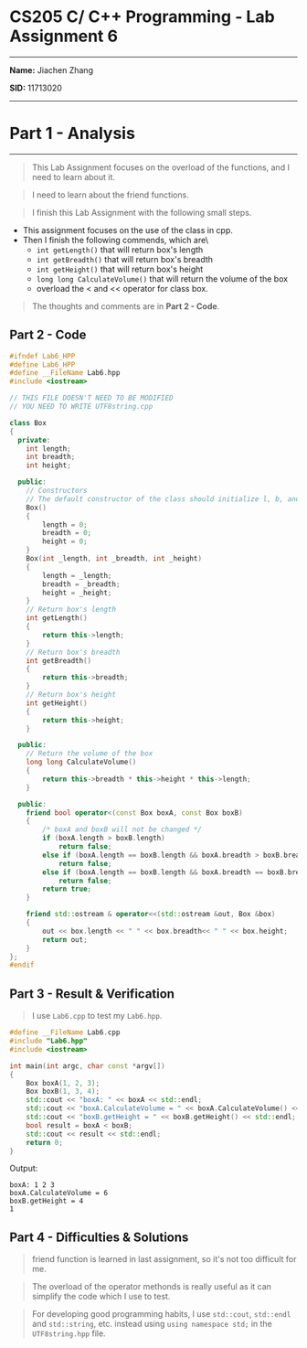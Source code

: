 # CS205 C/ C++ Programming - Lab Assignment 6

* * *

**Name:** Jiachen Zhang

**SID:** 11713020

* * *

# Part 1 - Analysis

* * *

> This Lab Assignment focuses on the overload of the functions, and I need to learn about it.

> I need to learn about the friend functions. 

> I finish this Lab Assignment with the following small steps.

- This assignment focuses on the use of the class in cpp.
- Then I finish the following commends, which are\
    - `int getLength()` that will return box's length 
    - `int getBreadth()` that will return box's breadth
    - `int getHeight()` that will return box's height 
    - `long long CalculateVolume()` that will return the volume of the box
    - overload the < and << operator for class box.
> The thoughts and comments are in **Part 2 - Code**.

## Part 2 - Code

```cpp
#ifndef Lab6_HPP
#define Lab6_HPP
#define __FileName Lab6.hpp
#include <iostream>

// THIS FILE DOESN'T NEED TO BE MODIFIED
// YOU NEED TO WRITE UTF8string.cpp

class Box
{
  private:
    int length;
    int breadth;
    int height;

  public:
    // Constructors
    // The default constructor of the class should initialize l, b, and h to 0.
    Box()
    {
        length = 0;
        breadth = 0;
        height = 0;
    }
    Box(int _length, int _breadth, int _height)
    {
        length = _length;
        breadth = _breadth;
        height = _height;
    }
    // Return box's length
    int getLength()
    {
        return this->length;
    }
    // Return box's breadth
    int getBreadth()
    {
        return this->breadth;
    }
    // Return box's height
    int getHeight()
    {
        return this->height;
    }

  public:
    // Return the volume of the box
    long long CalculateVolume()
    {
        return this->breadth * this->height * this->length;
    }

  public:
    friend bool operator<(const Box boxA, const Box boxB)
    {
        /* boxA and boxB will not be changed */
        if (boxA.length > boxB.length)
            return false;
        else if (boxA.length == boxB.length && boxA.breadth > boxB.breadth)
            return false;
        else if (boxA.length == boxB.length && boxA.breadth == boxB.breadth && boxA.height > boxB.height)
            return false;
        return true;
    }

    friend std::ostream & operator<<(std::ostream &out, Box &box)
    {
        out << box.length << " " << box.breadth<< " " << box.height;
        return out;
    }
};
#endif
```

## Part 3 - Result & Verification
> I use `Lab6.cpp` to test my `Lab6.hpp`.

```cpp
#define __FileName Lab6.cpp
#include "Lab6.hpp"
#include <iostream>

int main(int argc, char const *argv[])
{
    Box boxA(1, 2, 3);
    Box boxB(1, 3, 4);
    std::cout << "boxA: " << boxA << std::endl;
    std::cout << "boxA.CalculateVolume = " << boxA.CalculateVolume() << std::endl;
    std::cout << "boxB.getHeight = " << boxB.getHeight() << std::endl;
    bool result = boxA < boxB;
    std::cout << result << std::endl;
    return 0;
}
```
Output:
```
boxA: 1 2 3
boxA.CalculateVolume = 6
boxB.getHeight = 4
1
```


## Part 4 - Difficulties & Solutions

> friend function is learned in last assignment, so it's not too difficult for me.

> The overload of the operator methonds is really useful as it can simplify the code which I use to test.

> For developing good programming habits, I use `std::cout`, `std::endl` and `std::string`, etc. instead using `using namespace std;` in the `UTF8string.hpp` file.
